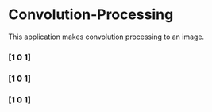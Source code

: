 # Convolution-Processing
This application makes convolution processing to an image.

### [1 0 1]
### [1 0 1]
### [1 0 1]
